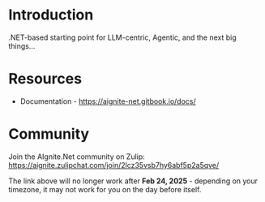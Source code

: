 # Introduction

.NET-based starting point for LLM-centric, Agentic, and the next big things...

# Resources

- Documentation - https://aignite-net.gitbook.io/docs/

# Community

Join the AIgnite.Net community on Zulip: https://aignite.zulipchat.com/join/2lcz35vsb7hy6abf5p2a5qve/

The link above will no longer work after **Feb 24, 2025** - depending on your timezone, it may not work for you on the day before itself.